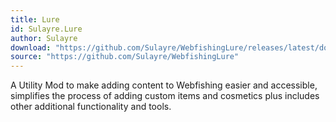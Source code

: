 ```yaml
---
title: Lure
id: Sulayre.Lure
author: Sulayre
download: "https://github.com/Sulayre/WebfishingLure/releases/latest/download/Lure.zip"
source: "https://github.com/Sulayre/WebfishingLure"
---
```


A Utility Mod to make adding content to Webfishing easier and accessible, simplifies the process of adding custom items and cosmetics plus includes other additional functionality and tools.
